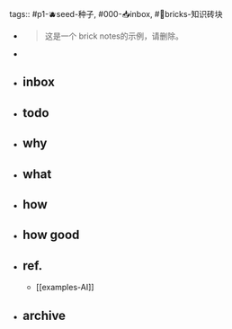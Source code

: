tags:: #p1-🫐seed-种子, #000-📥inbox, #🧱bricks-知识砖块

- > 这是一个 brick notes的示例，请删除。
-
- ## inbox
- ## todo
- ## why
- ## what
- ## how
- ## how good
- ## ref.
	- [[examples-AI]]
- ## archive